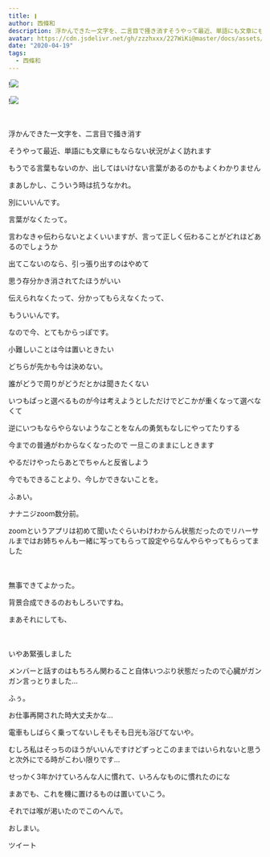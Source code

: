 ```yaml
---
title: ❙
author: 西條和
description: 浮かんできた一文字を、二言目で掻き消すそうやって最近、単語にも文章にもならない状況がよく訪れます...
avatar: https://cdn.jsdelivr.net/gh/zzzhxxx/227WiKi@master/docs/assets/photo/avatar/nagomi.jpg
date: "2020-04-19"
tags:
  - 西條和
---
```


!![](https://cdn.jsdelivr.net/gh/zzzhxxx/227WiKi-image@master/blog-image/nagomi-2020-04-19_1.jpg)

!![](https://cdn.jsdelivr.net/gh/zzzhxxx/227WiKi-image@master/blog-image/nagomi-2020-04-19_2.jpg)



  ﻿























浮かんできた一文字を、二言目で掻き消す












そうやって最近、単語にも文章にもならない状況がよく訪れます













もうでる言葉もないのか、出してはいけない言葉があるのかもよくわかりません







まあしかし、こういう時は抗うなかれ。















別にいいんです。






言葉がなくたって。















言わなきゃ伝わらないとよくいいますが、言って正しく伝わることがどれほどあるのでしょうか













出てこないのなら、引っ張り出すのはやめて


思う存分かき消されてたほうがいい














伝えられなくたって、分かってもらえなくたって、



もういいんです。





















なので今、とてもからっぽです。












小難しいことは今は置いときたい









どちらが先かも今は決めない。













誰がどうで周りがどうだとかは聞きたくない















いつもぱっと選べるものが今は考えようとしただけでどこかが重くなって選べなくて








逆にいつもならやらないようなことをなんの勇気もなしにやってたりする
















今までの普通がわからなくなったので
一旦このままにしときます









やるだけやったらあとでちゃんと反省しよう

















今でもできることより、今しかできないことを。
















ふぁい。











ナナニジzoom数分前。











zoomというアプリは初めて聞いたぐらいわけわからん状態だったのでリハーサルまではお姉ちゃんも一緒に写ってもらって設定やらなんやらやってもらってました




　


無事できてよかった。







背景合成できるのおもしろいですね。








まあそれにしても、


　








いやあ緊張しました













メンバーと話すのはもちろん関わること自体いつぶり状態だったので心臓がガンガン言っとりました…









ふぅ。



お仕事再開された時大丈夫かな…










電車もしばらく乗ってないしそもそも日光も浴びてないや。











むしろ私はそっちのほうがいいんですけどずっとこのままではいられないと思うと次外にでる時がこわい限りです…









せっかく3年かけていろんな人に慣れて、いろんなものに慣れたのにな

















まあでも、これを機に置けるものは置いていこう。

























それでは喉が渇いたのでこのへんで。























おしまい。


ツイート



